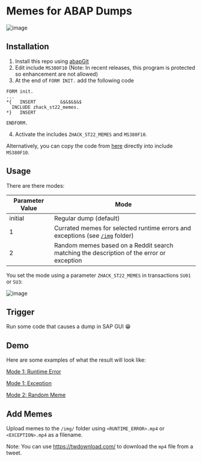 # Memes for ABAP Dumps

![image](https://user-images.githubusercontent.com/59966492/157306497-dc3d9964-db81-4edf-9928-a789a367f3fb.png)

## Installation

1. Install this repo using [abapGit](https://github.com/abapGit/abapGit)
2. Edit include `MS380F10` (Note: In recent releases, this program is protected so enhancement are not allowed)
3. At the end of `FORM INIT.` add the following code

```abap
FORM init.
...
*{   INSERT         &$&$&$&$                                         
  INCLUDE zhack_st22_memes.
*}   INSERT

ENDFORM.
```

4. Activate the includes `ZHACK_ST22_MEMES` and `MS380F10`.

Alternatively, you can copy the code from [here](https://github.com/mbtools/ABAP-Dump-Memes/blob/main/src/zhack_st22_memes.prog.abap)
directly into include `MS380F10`.

## Usage

There are there modes:

Parameter Value | Mode 
----------------|-----
initial         | Regular dump (default)
1               | Currated memes for selected runtime errors and exceptions (see [`/img`](https://github.com/mbtools/ABAP-Dump-Memes/tree/main/img) folder)
2               | Random memes based on a Reddit search matching the description of the error or exception

You set the mode using a parameter `ZHACK_ST22_MEMES` in transactions `SU01` or `SU3`:

![image](https://user-images.githubusercontent.com/59966492/158844133-2f542546-e763-4fef-9f5c-b6e7cbaa8bbc.png)

## Trigger

Run some code that causes a dump in SAP GUI 😁

## Demo

Here are some examples of what the result will look like:

[Mode 1: Runtime Error](https://mbtools.github.io/ABAP-Dump-Memes/index.html?version=1&exception=ITAB_LINE_NOT_FOUND)

[Mode 1: Exception](https://mbtools.github.io/ABAP-Dump-Memes/index.html?version=1&exception=CX_SY_ZERODIVIDE)

[Mode 2: Random Meme](https://mbtools.github.io/ABAP-Dump-Memes/index.html?version=2&text=Message%20type%20is%20unknown.)

## Add Memes

Upload memes to the `/img/` folder using `<RUNTIME_ERROR>.mp4` or `<EXCEPTION>.mp4` as a filename.

Note: You can use https://twdownload.com/ to download the `mp4` file from a tweet.
